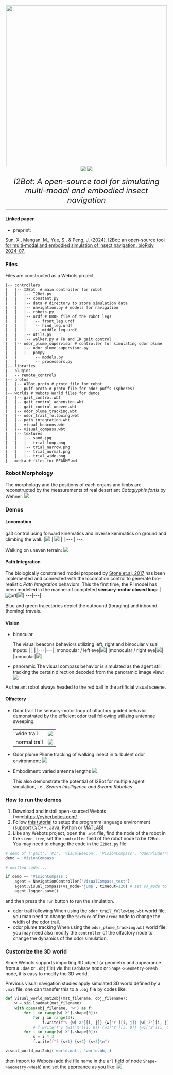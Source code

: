 <!-- ![](I2BotLogo.png) -->

<div align='center'>
  <img src="media/I2BotLogo.png" width=500>
  <div></div>
  <!-- <img src="https://img.shields.io/badge/Python-3.9.10-%233776AB?logo=Python"> -->

  <img src="https://img.shields.io/badge/Webots-Build-red">
  <a><img src="https://img.shields.io/badge/License-MIT-yellow.svg"></a>

  <i> <font size="5"> I2Bot: A open-source tool for simulating multi-modal and embodied insect navigation</font> </i>
</div>

---

#### Linked paper
+ preprint:

[Sun, X., Mangan, M., Yue, S., & Peng, J. (2024). I2Bot: an open-source tool for multi-modal and embodied simulation of insect navigation. bioRxiv, 2024-07.](https://www.biorxiv.org/content/10.1101/2024.07.11.603012v1.full)

### Files
Files are constructed as a Webots project
```shell
|-- controllers
|   |-- I2Bot  # main controller for robot
|   |   |-- I2Bot.py
|   |   |-- constant.py
|   |   |-- data # directory to store simulation data
|   |   |-- navigation.py # models for navigation
|   |   |-- robots.py
|   |   |-- urdf # URDF file of the robot legs
|   |   |   |-- front_leg.urdf
|   |   |   |-- hind_leg.urdf
|   |   |   |-- middle_leg.urdf
|   |   |-- utils.py
|   |   |-- walker.py # FK and IK gait control
|   |-- odor_plume_supervisor # controller for simulating odor plume
|   |   |-- odor_plume_supervisor.py
|   |   |-- pompy
|   |       |-- models.py
|   |       |-- processors.py
|-- libraries
|-- plugins
|   -- remote_controls
|-- protos
|   |-- AIBot.proto # proto file for robot
|   |-- puff.proto # proto file for odor puffs (spheres)
|-- worlds # Webots World files for demos 
|   |-- gait_control.wbt
|   |-- gait_control_adhension.wbt
|   |-- gait_control_uneven.wbt
|   |-- odor_plume_tracking.wbt
|   |-- odor_trail_following.wbt
|   |-- path_integration.wbt
|   |-- visual_beacons.wbt
|   |-- visual_compass.wbt
|   |-- textures
|   |   |-- sand.jpg
|   |   |-- trial_loop.png
|   |   |-- trial_narrow.png
|   |   |-- trial_normal.png
|   |   |-- trial_wide.png
|-- media # files for README.md
```
### Robot Morphology
The morphology and the positions of each organs and limbs are reconstructed by the measurements of real desert ant *Cataglyphis fortis* by Wehner.
![](media/desert_ant_morph.png)

### Demos
#### Locomotion
gait control using forward kinematics and inverse kenimatics on ground and climbing the wall.
  |![](media/loco_gait.gif) | ![](media/loco_wall_climb.gif) | 
  | --- | --- 

Walking on uneven terrain:
![](media/loco_uneven_ik.gif)
#### Path Integration
The biologically constrained model proposed by [Stone et.al, 2017](https://www.sciencedirect.com/science/article/pii/S0960982217310904) has been implemented and connected with the locomotion control to generate bio-realistic *Path Integration* behaviors. This the first time, the PI model has been modelled in the manner of completed **sensory-motor closed loop**.
|![pi1](media/PI1.png)|![](media/PI2.png)|
---|---|

Blue and green trajectories depict the outbound (foraging) and inbound (homing) travels.

#### Vision
+ binocular

  The visual beacons behaviors utilizing left, right and binocular visual inputs:
  | | |
  |---|---|
  |monocular / left eye|![](media/visual_beacons_left.gif)|
  |monocular / right eye|![](media/visual_beacons_right.gif)|
  |binocular|![](media/visual_beacons_both.gif)|

+ panoramic
The visual compass behavior is simulated as the agent still tracking the certain direction decoded from the panoramic image view:
![](media/visual_compass.gif)

As the ant robot always headed to the red ball in the artificial visual sceene.

#### Olfactory
+ Odor trail
  The sensory-motor loop of olfactory guided behavior demonstrated by the efficient odor trail following utilizing antennae sweeping:

  | | |
  |---|---|
  |wide trail|![](media/odor_trail_wide.gif)|
  |normal trail|![](media/odor_trail_normal.gif)|

+ Odor plume
  Plume tracking of walking insect in turbulent odor environment:
  ![](media/odor_plume_tracking_new.gif)

+ Embodiment: varied antenna lengths
  ![](media/varied_antenna_length.gif)

  This also demonstrate the potential of I2Bot for multiple agent simulation, i.e., *Swarm Intelligence and Swarm Robotics*

### How to run the demos
1. Download and install open-sourced Webots from:https://cyberbotics.com/ 
2. Follow [this tutorial](https://cyberbotics.com/doc/guide/programming-fundamentals) to setup the programm language environment (support C/C++, Java, Python or MATLAB)
3. Like any Webots project, open the `.wbt` file, find the node of the robot in the `scene tree`, set the `controller` field of the robot node to be `I2Bot`. You may need to change the code in the `I2Bot.py` file:

```python
# demo of ['gait', 'PI', 'VisualBeacon', 'VisionCompass', 'OdorPlumeTracking', 'OdorTrialFollowing']
demo = 'VisionCompass'

# omitted code....

if demo == 'VisionCompass':
    agent = NavigationController('VisualCompass_test')
    agent.visual_compass(vs_mode='jump', timeout=120) # set vs_mode to alter the mode of visual scene changing
    agent.logger.save()
```

and then press the `run` button to run the simulation.

+ odor trail following
  When using the `odor_trail_following.wbt` world file. you man need to change the `texture` of the `arena` node to change the width of the odor trail.
+ odor plume tracking
  When using the `odor_plume_tracking.wbt` world file, you may need also modify the `controller` of the olfactory node to change the dynamics of the odor simulation. 

### Customize the 3D world
Since Webots supports importing 3D object (a geometry and appearance from a `.dae` or `.obj` file) via the `CadShape` node or `Shape->Geometry->Mesh` node, it is easy to modify the 3D world. 

Previous visual navigation studies apply simulated 3D world defined by a `.mat` file, one can transfer this to a `.obj` file by codes like:
```python
def visual_world_mat2obj(mat_filename, obj_filename):
    w = sio.loadmat(mat_filename)
    with open(obj_filename, 'w') as f:
        for i in range(w['X'].shape[0]):
            for j in range(3):
                f.write(f"v {w['X'][i, j]} {w['Y'][i, j]} {w['Z'][i, j]}\n")
            # f.write(f"v {w1['X'][i, 0]} {w1['Y'][i, 0]} {w1['Z'][i, 0]}\n")
        for i in range(w['X'].shape[0]):
            s = i * 3
            f.write(f"f {s+1} {s+2} {s+3}\n")

visual_world_mat2obj('world.mat', 'world.obj')
```
then import to Webots (add the file name in the `url` field of node `Shape->Geometry->Mesh`) and set the appreance as you like:
![](media/WorldCustomize.png)



